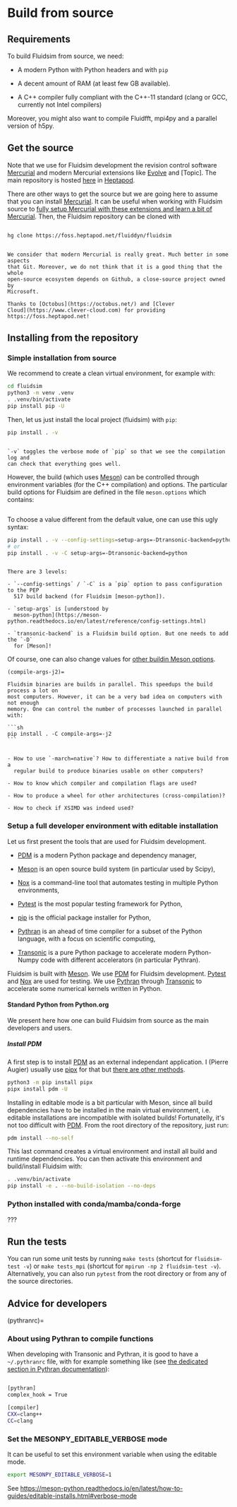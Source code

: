 # Build from source

## Requirements

To build Fluidsim from source, we need:

- A modern Python with Python headers and with `pip`

- A decent amount of RAM (at least few GB available).

- A C++ compiler fully compliant with the C++-11 standard (clang or GCC, currently
  not Intel compilers)

Moreover, you might also want to compile Fluidfft, mpi4py and a parallel version
of h5py.

## Get the source

Note that we use for Fluidsim development the revision control software
[Mercurial] and modern Mercurial extensions like [Evolve] and \[Topic\]. The main
repository is hosted [here](https://foss.heptapod.net/fluiddyn/fluidsim) in
[Heptapod](https://heptapod.net/).

There are other ways to get the source but we are going here to assume that you
can install [Mercurial]. It can be useful when working with Fluidsim source to
[fully setup Mercurial with these extensions and learn a bit of Mercurial](http://fluiddyn.readthedocs.org/en/latest/mercurial_heptapod.html).
Then, the Fluidsim repository can be cloned with

```sh

hg clone https://foss.heptapod.net/fluiddyn/fluidsim

```

```{admonition} Why Mercurial/Heptapod and not simply Git/Github?

We consider that modern Mercurial is really great. Much better in some aspects
that Git. Moreover, we do not think that it is a good thing that the whole
open-source ecosystem depends on Github, a close-source project owned by
Microsoft.

Thanks to [Octobus](https://octobus.net/) and [Clever
Cloud](https://www.clever-cloud.com) for providing https://foss.heptapod.net!

```

## Installing from the repository

### Simple installation from source

We recommend to create a clean virtual environment, for example with:

```sh
cd fluidsim
python3 -m venv .venv
. .venv/bin/activate
pip install pip -U
```

Then, let us just install the local project (fluidsim) with `pip`:

```sh
pip install . -v
```

```{note}

`-v` toggles the verbose mode of `pip` so that we see the compilation log and
can check that everything goes well.

```

However, the build (which uses [Meson]) can be controlled through environment
variables (for the C++ compilation) and options. The particular build options for
Fluidsim are defined in the file `meson.options` which contains:

```{literalinclude} ../meson.options
```

To choose a value different from the default value, one can use this ugly syntax:

```sh
pip install . -v --config-settings=setup-args=-Dtransonic-backend=python
# or
pip install . -v -C setup-args=-Dtransonic-backend=python
```

```{admonition} Let's decompose this syntax!

There are 3 levels:

- `--config-settings` / `-C` is a `pip` option to pass configuration to the PEP
  517 build backend (for Fluidsim [meson-python]).

- `setup-args` is [understood by
  meson-python](https://meson-python.readthedocs.io/en/latest/reference/config-settings.html)

- `transonic-backend` is a Fluidsim build option. But one needs to add the `-D`
  for [Meson]!

```

Of course, one can also change values for
[other buildin Meson options](https://meson-python.readthedocs.io/en/latest/reference/config-settings.html).

````{warning}
(compile-args-j2)=

Fluidsim binaries are builds in parallel. This speedups the build process a lot on
most computers. However, it can be a very bad idea on computers with not enough
memory. One can control the number of processes launched in parallel with:

```sh
pip install . -C compile-args=-j2
```

````

```{todo}

- How to use `-march=native`? How to differentiate a native build from a
  regular build to produce binaries usable on other computers?

- How to know which compiler and compilation flags are used?

- How to produce a wheel for other architectures (cross-compilation)?

- How to check if XSIMD was indeed used?

```

### Setup a full developer environment with editable installation

Let us first present the tools that are used for Fluidsim development.

- [PDM] is a modern Python package and dependency manager,

- [Meson] is an open source build system (in particular used by Scipy),

- [Nox] is a command-line tool that automates testing in multiple Python
  environments,

- [Pytest] is the most popular testing framework for Python,

- [pip] is the official package installer for Python,

- [Pythran] is an ahead of time compiler for a subset of the Python language, with
  a focus on scientific computing,

- [Transonic] is a pure Python package to accelerate modern Python-Numpy code with
  different accelerators (in particular Pythran).

Fluidsim is built with [Meson]. We use [PDM] for Fluidsim development. [Pytest]
and [Nox] are used for testing. We use [Pythran] through [Transonic] to accelerate
some numerical kernels written in Python.

#### Standard Python from Python.org

We present here how one can build Fluidsim from source as the main developers and
users.

##### Install PDM

A first step is to install [PDM] as an external independant application. I (Pierre
Augier) usually use [pipx] for that but
[there are other methods](https://pdm-project.org/latest/#installation).

```sh
python3 -m pip install pipx
pipx install pdm -U
```

Installing in editable mode is a bit particular with Meson, since all build
dependencies have to be installed in the main virtual environment, i.e. editable
installations are incompatible with isolated builds! Fortunatelly, it's not too
difficult with [PDM]. From the root directory of the repository, just run:

```sh
pdm install --no-self
```

This last command creates a virtual environment and install all build and runtime
dependencies. You can then activate this environment and build/install Fluidsim
with:

```sh
. .venv/bin/activate
pip install -e . --no-build-isolation --no-deps
```

### Python installed with conda/mamba/conda-forge

???

## Run the tests

You can run some unit tests by running `make tests` (shortcut for
`fluidsim-test -v`) or `make tests_mpi` (shortcut for
`mpirun -np 2 fluidsim-test -v`). Alternatively, you can also run `pytest` from
the root directory or from any of the source directories.

## Advice for developers

(pythranrc)=

### About using Pythran to compile functions

When developing with Transonic and Pythran, it is good to have a `~/.pythranrc`
file, with for example something like (see
[the dedicated section in Pythran documentation](https://pythran.readthedocs.io/en/latest/MANUAL.html#customizing-your-pythranrc)):

```sh

[pythran]
complex_hook = True

[compiler]
CXX=clang++
CC=clang

```

### Set the MESONPY_EDITABLE_VERBOSE mode

It can be useful to set this environment variable when using the editable mode.

```sh
export MESONPY_EDITABLE_VERBOSE=1
```

See
https://meson-python.readthedocs.io/en/latest/how-to-guides/editable-installs.html#verbose-mode

[evolve]: https://www.mercurial-scm.org/doc/evolution/
[mercurial]: https://www.mercurial-scm.org/
[meson]: https://mesonbuild.com
[nox]: https://nox.thea.codes
[pdm]: https://pdm-project.org
[pip]: https://pip.pypa.io
[pipx]: https://github.com/pypa/pipx
[pytest]: https://docs.pytest.org
[pythran]: https://pythran.readthedocs.io
[transonic]: https://transonic.readthedocs.io

